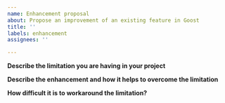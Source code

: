```yaml
---
name: Enhancement proposal
about: Propose an improvement of an existing feature in Goost
title: ''
labels: enhancement
assignees: ''

---
```


**Describe the limitation you are having in your project**


**Describe the enhancement and how it helps to overcome the limitation**


**How difficult it is to workaround the limitation?**
<!-- "I don't know" is also an acceptable answer -->

